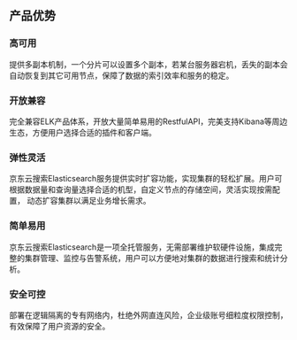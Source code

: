 ## 产品优势
### 高可用
提供多副本机制，一个分片可以设置多个副本，若某台服务器宕机，丢失的副本会自动恢复到其它可用节点，保障了数据的索引效率和服务的稳定。
### 开放兼容
完全兼容ELK产品体系，开放大量简单易用的RestfulAPI，完美支持Kibana等周边生态，方便用户选择合适的插件和客户端。
### 弹性灵活
京东云搜索Elasticsearch服务提供实时扩容功能，实现集群的轻松扩展。用户可根据数据量和查询量选择合适的机型，自定义节点的存储空间，灵活实现按需配置，
动态扩容集群以满足业务增长需求。
### 简单易用
京东云搜索Elasticsearch是一项全托管服务，无需部署维护软硬件设施，集成完整的集群管理、监控与告警系统，用户可以方便地对集群的数据进行搜索和统计分析。
### 安全可控
部署在逻辑隔离的专有网络内，杜绝外网直连风险，企业级账号细粒度权限控制，有效保障了用户资源的安全。
